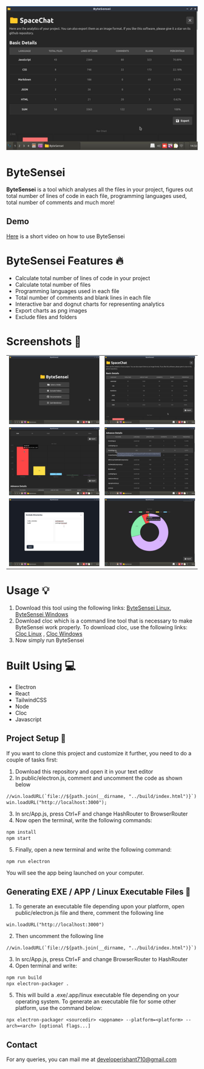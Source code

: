 ![](Screenshots/screen1.jpg)
# ByteSensei
**ByteSensei** is a tool which analyses all the files in your project, figures out total number of lines of code in each file, programming languages used, total number of comments and much more!

## Demo
[Here](https://www.youtube.com/watch?v=Ps-0f0K6izM) is a short video on how to use ByteSensei

# ByteSensei Features :fire:
- Calculate total number of lines of code in your project
- Calculate total number of files
- Programming languages used in each file
- Total number of comments and blank lines in each file
- Interactive bar and dognut charts for representing analytics
- Export charts as png images
- Exclude files and folders

# Screenshots :camera_flash:
|   |   |
|---|---|
|![](Screenshots/screen6.jpg)| ![](Screenshots/screen1.jpg) 
|![](Screenshots/screen2.jpg) | ![](Screenshots/screen3.jpg)  
|![](Screenshots/screen5.jpg)|![](Screenshots/screen4.jpg) |

# Usage :bulb:
1. Download this tool using the following links: [ByteSensei Linux](https://drive.google.com/file/d/1S8_G_S8uem61PgzHlbT2Dk3g3A1sCVfb/view?usp=sharing), [ByteSensei Windows](https://drive.google.com/file/d/1oaCi-QPgRzlXVd6OiMvTbHpF9D5qSr3-/view?usp=sharing)
2. Download cloc which is a command line tool that is necessary to make ByteSensei work properly. To download cloc, use the following links: [Cloc Linux](https://github.com/AlDanial/cloc/releases/download/v1.96/cloc-1.96.tar.gz) , [Cloc Windows](https://github.com/AlDanial/cloc/releases/download/v1.96/cloc-1.96.exe)
3. Now simply run ByteSensei

# Built Using :computer:
- Electron
- React
- TailwindCSS
- Node
- Cloc
- Javascript

## Project Setup :pencil:
If you want to clone this project and customize it further, you need to do a couple of tasks first:
1. Download this repository and open it in your text editor
2. In public/electron.js, comment and uncomment the code as shown below
```
//win.loadURL(`file://${path.join(__dirname, "../build/index.html")}`) 
win.loadURL("http://localhost:3000");
```
3. In src/App.js, press Ctrl+F and change HashRouter to BrowserRouter
4. Now open the terminal, write the following commands:
```
npm install
npm start
```
5. Finally, open a new terminal and write the following command:
```
npm run electron
```

You will see the app being launched on your computer.

## Generating EXE / APP / Linux Executable Files :memo:
1. To generate an executable file depending upon your platform, open public/electron.js file and there, comment the following line
```
win.loadURL("http://localhost:3000")
```
2. Then uncomment the following line
```
//win.loadURL(`file://${path.join(__dirname, "../build/index.html")}`) 
```
3. In src/App.js, press Ctrl+F and change BrowserRouter to HashRouter
4. Open terminal and write:
```
npm run build 
npx electron-packager .
```
5. This will build a .exe/.app/linux executable file depending on your operating system. To generate an executable file for some other platform, use the command below:
```
npx electron-packager <sourcedir> <appname> --platform=<platform> --arch=<arch> [optional flags...]
```

## Contact
For any queries, you can mail me at developerishant710@gmail.com


